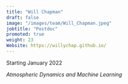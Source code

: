 ```yaml
---
title: "Will Chapman"
draft: false
image: "/images/team/Will_Chapman.jpeg"
jobtitle: "Postdoc"
promoted: true
weight: 23
Website: https://willychap.github.io/
---
```



Starting January 2022

*Atmospheric Dynamics and Machine Learning*


